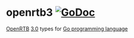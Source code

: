 # openrtb3 [![GoDoc](https://godoc.org/github.com/mxmCherry/openrtb/openrtb3?status.svg)](https://godoc.org/github.com/mxmCherry/openrtb/openrtb3)

[OpenRTB](https://iabtechlab.com/standards/openrtb/) [3.0](https://github.com/InteractiveAdvertisingBureau/openrtb) types for [Go programming language](https://golang.org/)
